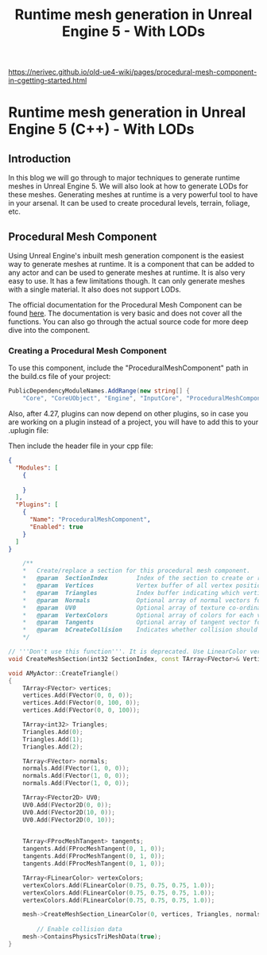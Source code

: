 ﻿---
title: Runtime mesh generation in Unreal Engine 5 - With LODs
excerpt : "Deploying a Unity Linux game server on the Microsoft Azure PlayFab service is a great way to host your multiplayer game and manage player data. With Azure PlayFab, game developers can leverage cloud-based infrastructure and services to scale their games and provide an optimal experience for players. In this guide, we will take you through the steps involved in deploying your Unity Linux game server on the PlayFab service, all at no cost."
layout: single-no-title
share: true
header:
  teaser: "https://res.cloudinary.com/dwfkishzf/image/upload/c_scale,w_627/v1676878048/Blogsite1/unity/deployingtocloud/image_0_ggiwyx.png" #this is the thumbnail of the page
comments: true
author_profile: true
tags: game unreal-engine graphics
categories: UE5
#toc: true
#toc_sticky: true
#classes: wide
search: true #To enable site-wide search add
#permalink: /:collection/unity-game-server
---
https://nerivec.github.io/old-ue4-wiki/pages/procedural-mesh-component-in-cgetting-started.html
# Runtime mesh generation in Unreal Engine 5 (C++) - With LODs

## Introduction
In this blog we will go through to major techniques to generate runtime meshes in Unreal Engine 5. We will also look at how to generate LODs for these meshes. Generating meshes at runtime is a very powerful tool to have in your arsenal. It can be used to create procedural levels, terrain, foliage, etc.

## Procedural Mesh Component
Using Unreal Engine's inbuilt mesh generation component is the easiest way to generate meshes at runtime. It is a component that can be added to any actor and can be used to generate meshes at runtime. It is also very easy to use. It has a few limitations though. It can only generate meshes with a single material. It also does not support LODs.

The official documentation for the Procedural Mesh Component can be found [here](https://docs.unrealengine.com/5.2/en-US/API/Plugins/ProceduralMeshComponent/UProceduralMeshComponent/). The documentation is very basic and does not cover all the functions. You can also go through the actual source code for more deep dive into the component.

### Creating a Procedural Mesh Component

To use this component, include the "ProceduralMeshComponent" path in the build.cs file of your project: 

```csharp
PublicDependencyModuleNames.AddRange(new string[] { 
    "Core", "CoreUObject", "Engine", "InputCore", "ProceduralMeshComponent" });
```

Also, after 4.27, plugins can now depend on other plugins, so in case you are working on a plugin instead of a project, you will have to add this to your .uplugin file:

Then include the header file in your cpp file:

```json
{
  "Modules": [
    {
      
    }
  ],
  "Plugins": [
    {
      "Name": "ProceduralMeshComponent",
      "Enabled": true
    }
  ]
}
```

```cpp
	/**
	*	Create/replace a section for this procedural mesh component.
	*	@param	SectionIndex		Index of the section to create or replace.
	*	@param	Vertices			Vertex buffer of all vertex positions to use for this mesh section.
	*	@param	Triangles			Index buffer indicating which vertices make up each triangle. Length must be a multiple of 3.
	*	@param	Normals				Optional array of normal vectors for each vertex. If supplied, must be same length as Vertices array.
	*	@param	UV0					Optional array of texture co-ordinates for each vertex. If supplied, must be same length as Vertices array.
	*	@param	VertexColors		Optional array of colors for each vertex. If supplied, must be same length as Vertices array.
	*	@param	Tangents			Optional array of tangent vector for each vertex. If supplied, must be same length as Vertices array.
	*	@param	bCreateCollision	Indicates whether collision should be created for this section. This adds significant cost.
	*/

// '''Don't use this function'''. It is deprecated. Use LinearColor version.
void CreateMeshSection(int32 SectionIndex, const TArray<FVector>& Vertices, const TArray<int32>& Triangles, const TArray<FVector>& Normals, const TArray<FVector2D>& UV0, const TArray<FColor>& VertexColors, const TArray<FProcMeshTangent>& Tangents, bool bCreateCollision);
```

```cpp
void AMyActor::CreateTriangle()
{
	TArray<FVector> vertices;
	vertices.Add(FVector(0, 0, 0));
	vertices.Add(FVector(0, 100, 0));
	vertices.Add(FVector(0, 0, 100));

	TArray<int32> Triangles;
	Triangles.Add(0);
	Triangles.Add(1);
	Triangles.Add(2);

	TArray<FVector> normals;
	normals.Add(FVector(1, 0, 0));
	normals.Add(FVector(1, 0, 0));
	normals.Add(FVector(1, 0, 0));

	TArray<FVector2D> UV0;
	UV0.Add(FVector2D(0, 0));
	UV0.Add(FVector2D(10, 0));
	UV0.Add(FVector2D(0, 10));
	

	TArray<FProcMeshTangent> tangents;
	tangents.Add(FProcMeshTangent(0, 1, 0));
	tangents.Add(FProcMeshTangent(0, 1, 0));
	tangents.Add(FProcMeshTangent(0, 1, 0));

	TArray<FLinearColor> vertexColors;
	vertexColors.Add(FLinearColor(0.75, 0.75, 0.75, 1.0));
	vertexColors.Add(FLinearColor(0.75, 0.75, 0.75, 1.0));
	vertexColors.Add(FLinearColor(0.75, 0.75, 0.75, 1.0));

	mesh->CreateMeshSection_LinearColor(0, vertices, Triangles, normals, UV0, vertexColors, tangents, true);
        
        // Enable collision data
	mesh->ContainsPhysicsTriMeshData(true);
}
```





